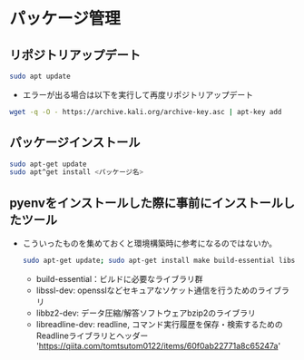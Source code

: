 # パッケージ管理

## リポジトリアップデート

```bash  
sudo apt update 
```

* エラーが出る場合は以下を実行して再度リポジトリアップデート  

```bash
wget -q -O - https://archive.kali.org/archive-key.asc | apt-key add 
```

## パッケージインストール

```bash
sudo apt-get update
sudo apt^get install <パッケージ名>
```

## pyenvをインストールした際に事前にインストールしたツール

* こういったものを集めておくと環境構築時に参考になるのではないか。

    ```bash
    sudo apt-get update; sudo apt-get install make build-essential libssl-dev zlib1g-dev libbz2-dev libreadline-dev libsqlite3-dev wget curl llvm libncursesw5-dev xz-utils tk-dev libxml2-dev libxmlsec1-dev libffi-dev liblzma-dev git
    ```

    * build-essential：ビルドに必要なライブラリ群
    * libssl-dev: opensslなどセキュアなソケット通信を行うためのライブラリ
    * libbz2-dev: データ圧縮/解答ソフトウェアbzip2のライブラリ
    * libreadline-dev: readline, コマンド実行履歴を保存・検索するためのReadlineライブラリとヘッダー  'https://qiita.com/tomtsutom0122/items/60f0ab22771a8c65247a'